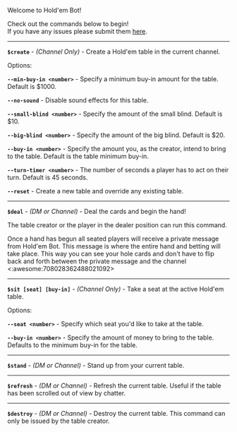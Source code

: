 Welcome to Hold'em Bot!

Check out the commands below to begin!  
If you have any issues please submit them [here](https://github.com/chevtek/holdem-bot/issues).

---------------

**`$create`** - _(Channel Only)_ - Create a Hold'em table in the current channel.

Options:

**`--min-buy-in <number>`** - Specify a minimum buy-in amount for the table. Default is $1000.

**`--no-sound`** - Disable sound effects for this table.

**`--small-blind <number>`** - Specify the amount of the small blind. Default is $10.

**`--big-blind <number>`** - Specify the amount of the big blind. Default is $20.

**`--buy-in <number>`** - Specify the amount you, as the creator, intend to bring to the table. Default is the table minimum buy-in.

**`--turn-timer <number>`** - The number of seconds a player has to act on their turn. Default is 45 seconds.

**`--reset`** - Create a new table and override any existing table.

---------------

**`$deal`** - _(DM or Channel)_ - Deal the cards and begin the hand!

The table creator or the player in the dealer position can run this command.

Once a hand has begun all seated players will receive a private message from Hold'em Bot. This message is where the entire hand and betting will take place. This way you can see your hole cards and don't have to flip back and forth between the private message and the channel <:awesome:708028362488021092>

---------------

**`$sit [seat] [buy-in]`** - _(Channel Only)_ - Take a seat at the active Hold'em table.

Options:

**`--seat <number>`** - Specify which seat you'd like to take at the table.

**`--buy-in <number>`** - Specify the amount of money to bring to the table. Defaults to the minimum buy-in for the table.

---------------

**`$stand`** - _(DM or Channel)_ - Stand up from your current table.

---------------

**`$refresh`** - _(DM or Channel)_ - Refresh the current table. Useful if the table has been scrolled out of view by chatter.

---------------

**`$destroy`** - _(DM or Channel)_ - Destroy the current table. This command can only be issued by the table creator.